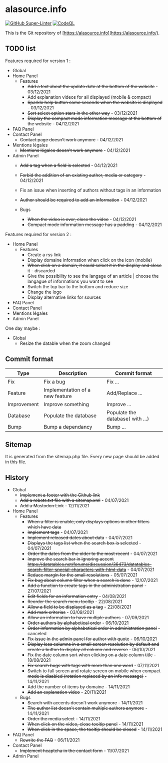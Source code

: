 
# alasource.info

[![GitHub Super-Linter](https://github.com/Anisote/alasource.info/workflows/Lint%20Code%20Base/badge.svg)](https://github.com/marketplace/actions/super-linter)
[![CodeQL](https://github.com/Anisote/alasource.info/actions/workflows/codeql-analysis.yml/badge.svg)](https://github.com/Anisote/alasource.info/actions/workflows/codeql-analysis.yml)

This is the Git repository of [https://alasource.info](https://alasource.info/).

## TODO list

Features required for version 1 :

- Global
- Home Panel
  - Features
    - ~~Add a text about the update date at the bottom of the website~~ - 03/12/2021
    - Add explanation videos for all displayed (mobile & compact)
    - ~~Sparkle help button some seconds when the website is displayed~~ - 03/12/2021
    - ~~Sort select option stars in the other way~~ - 03/12/2021
    - ~~Display the compact mode information message at the bottom of the website~~ - 04/12/2021
- FAQ Panel
- Contact Panel
  - ~~Contact page doesn't work anymore~~ - 04/12/2021
- Mentions légales
  - ~~Mentions légales doesn't work anymore~~ - 04/12/2021
- Admin Panel
  - ~~Add a tag when a field is selected~~ - 04/12/2021
  - ~~Forbid the addition of an existing author, media or category~~ - 04/12/2021
  - Fix an issue when inserting of authors without tags in an information
  - ~~Author should be required to add an information~~ - 04/12/2021

  - Bugs
    - ~~When the video is over, close the video~~ - 04/12/2021
    - ~~Compact mode information message has a padding~~ - 04/12/2021

Features required for version 2 :

- Home Panel
  - Features
    - Create a rss link
    - Display domaine information when click on the icon (mobile)
    - ~~When click on a domain, it sould select it in the display and close it~~ - discarded
    - Give the possibility to see the langage of an article | choose the langague of informations you want to see
    - Switch the top bar to the bottom and reduce size
    - Change the logo
    - Display alternative links for sources
- FAQ Panel
- Contact Panel
- Mentions légales
- Admin Panel

One day maybe :
- Global
  - Resize the datable when the zoom changed

## Commit format

|Type|Description|Commit format|
|----|-----------|-------------|
|Fix|Fix a bug|Fix ...|
|Feature|Implementation of a new feature|Add/Replace ...|
|Improvement|Improve something|Improve ...|
|Database|Populate the database|Populate the database( with ...)|
|Bump|Bump a dependancy|Bump ...|

## Sitemap

It is generated from the sitemap.php file. Every new page should be added in this file.

## History

- Global
  - ~~Implement a footer with the Github link~~
  - ~~Add a robots.txt file with a sitemap.xml~~ - 04/07/2021
  - ~~Add a Mastodon Link~~ - 12/11/2021
- Home Panel
  - Features
    - ~~When a filter is enable, only displays options in other filters which have data~~
    - ~~Implement tags~~ - 04/07/2021
    - ~~Implement released dates about data~~ - 04/07/2021
    - ~~Displays the tags list when the search box is selected~~ - 04/07/2021
    - ~~Order the dates from the older to the most recent~~ - 04/07/2021
    - ~~Improve the search bar in ignoring accent https://datatables.net/forums/discussion/36473/datatables-search-filter-special-characters-with-html-data~~ - 04/07/2021
    - ~~Reduce margin for the small resolutions~~ - 05/07/2021
    - ~~Fix bug about column filter when a search is done~~ - 12/07/2021
    - ~~Add a function to create tags in the administration panel~~ - 27/07/2021
    - ~~Edit fields for an information entry~~ - 04/08/2021
    - ~~Reorder the search menu tooltip~~ - 22/08/2021
    - ~~Allow a field to be displayed as a tag~~ - 22/08/2021
    - ~~Add mark criterias~~ - 03/09/2021
    - ~~Allow an information to have multiple authors~~ - 07/09/2021
    - ~~Order authors by alphabetical order~~ - 06/10/2021
    - ~~Order information by alphabetical order in administration panel~~ - canceled
    - ~~Fix issue in the admin panel for author with quote~~ - 06/10/2021
    - ~~Display less columns in a small screen resolution by default and create a button to display all column and reverse~~ - 06/10/2021
    - ~~Fix the date column sort when clicking on a date column title~~ - 18/08/2021
    - ~~Fix search bugs with tags with more than one word~~ - 07/11/2021
    - ~~Switch to full screen and rotate screen on mobile when compact mode is disabled (rotation replaced by an info message)~~ - 14/11/2021
    - ~~Add the number of items by domaine~~ - 14/11/2021
    - ~~Add an explanation video~~ - 20/11/2021
  - Bugs
    - ~~Search with accents doesn't work anymore~~ - 14/11/2021
    - ~~The author list doesn't contain multiple authors anymore~~ - 14/11/2021
    - ~~Order the media select~~ - 14/11/2021
    - ~~When click on the video, close tooltip panel~~ - 14/11/2021
    - ~~When click in the space, the tooltip should be closed~~ - 14/11/2021
- FAQ Panel
  - ~~Rewrite the FAQ~~ - 06/11/2021
- Contact Panel
  - ~~Implement hcaptcha in the contact form~~ - 11/07/2021
- Admin Panel
